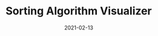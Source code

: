 ---
title: "Sorting Algorithm Visualizer"
cover: "./sorting-cover.jpg"
date: "2021-02-13"
tags:
    - python
    - QT5
    - algorithms
    - sorting
description: "A program made to visualize different Sorting Algorithms, with a modular implementation which allows
very easy addition of additional algorithms. It currently has 15 separate algorithms implemented. There are several different
options for visualizing a sort; for example, a bar graph or a disparity circle. There is also support for sound."
aim: "The aim of this project was to learn about many Sorting Algorithms, as practise for the course 'Datastructures and Algorithms'"
github: "https://github.com/wsandst/sorting-visualizer"
download: ""
authors: ""
---